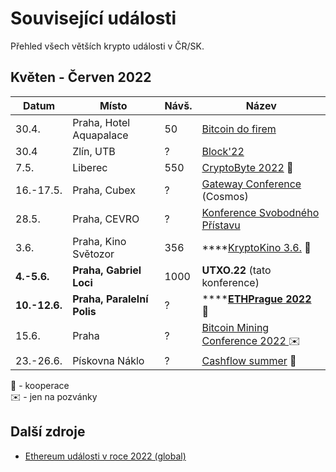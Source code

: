 # Související události

Přehled všech větších krypto události v ČR/SK.

## Květen - Červen 2022

| Datum         | Místo                      | Návš. | Název                                                                                       |
| ------------- | -------------------------- | ----- | ------------------------------------------------------------------------------------------- |
| 30.4.         | Praha, Hotel Aquapalace    | 50    | [Bitcoin do firem](https://bitcoindofirem.cz)                                               |
| 30.4          | Zlín, UTB                  | ?     | [Block'22](https://www.blockchain-konference.cz)                                            |
| 7.5.          | Liberec                    | 550   | [CryptoByte 2022](https://cryptobyte.cz) **🤝**                                             |
| 16.-17.5.     | Praha, Cubex               | ?     | [Gateway Conference ](https://gateway.events)(Cosmos)                                       |
| 28.5.         | Praha, CEVRO               | ?     | [Konference Svobodného Přístavu](https://konference.urza.cz)                                |
| 3.6.          | Praha, Kino Světozor       | 356   | ****[KryptoKino 3.6.](doprovodny-program/kryptokino.md) 🤝                                  |
| **4.-5.6.**   | **Praha, Gabriel Loci**    | 1000  | **UTXO.22** (tato konference)                                                               |
| **10.-12.6.** | **Praha, Paralelní Polis** | ?     | ****[**ETHPrague 2022**](https://twitter.com/EthPrague) **🤝**                              |
| 15.6.         | Praha                      | ?     | [Bitcoin Mining Conference 2022 ](https://cs.braiins.com/bitcoin-mining-conference-2022) ✉️ |
| 23.-26.6.     | Pískovna Náklo             | ?     | [Cashflow summer](https://cashflowsummer.cz) 🤝                                             |

🤝 - kooperace\
✉️ - jen na pozvánky

## Další zdroje

* [Ethereum události v roce 2022 (global)](https://docs.google.com/spreadsheets/d/1NEu\_FCc1hnGAuRgPmbXXpf0h2lCrCOlMKbbFEqgkVDQ/edit#gid=0)
